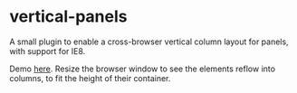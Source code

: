 vertical-panels
===============

A small plugin to enable a cross-browser vertical column layout for panels, with support for IE8.


Demo [here](https://rawgit.com/huttj/vertical-panels/master/demo/demo.html). Resize the browser window to see the elements reflow into columns, to fit the height of their container.

